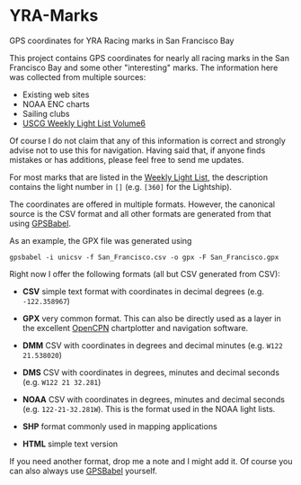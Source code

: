 YRA-Marks
=========

GPS coordinates for YRA Racing marks in San Francisco Bay

This project contains GPS coordinates for nearly all racing marks in the San
Francisco Bay and some other "interesting" marks.  The information here was
collected from multiple sources:

 * Existing web sites
 * NOAA ENC charts
 * Sailing clubs
 * [USCG Weekly Light List Volume6][llv6]
   
Of course I do not claim that any of this information is correct and strongly
advise not to use this for navigation.  Having said that, if anyone finds
mistakes or has additions, please feel free to send me updates.

For most marks that are listed in the [Weekly Light List][llv6], the description
contains the light number in `[]` (e.g. `[360]` for the Lightship).

The coordinates are offered in multiple formats.  However, the canonical source
is the CSV format and all other formats are generated from that using
[GPSBabel](http://www.gpsbabel.org/).

As an example, the GPX file was generated using

    gpsbabel -i unicsv -f San_Francisco.csv -o gpx -F San_Francisco.gpx

Right now I offer the following formats (all but CSV generated from CSV):

 * **CSV** simple text format with coordinates in decimal degrees (e.g. `-122.358967`)
 
 * **GPX** very common format.  This can also be directly used as a layer in the
   excellent [OpenCPN](http://opencpn.org/ocpn/) chartplotter and navigation
   software.
 
 * **DMM** CSV with coordinates in degrees and decimal minutes (e.g. `W122 21.538020`)

 * **DMS** CSV with coordinates in degrees, minutes and decimal seconds (e.g. `W122 21 32.281`)

 * **NOAA** CSV with coordinates in degrees, minutes and decimal seconds
   (e.g. `122-21-32.281W`).  This is the format used in the NOAA light lists.

 * **SHP** format commonly used in mapping applications

 * **HTML** simple text version

If you need another format, drop me a note and I might add it.  Of course you
can also always use [GPSBabel](http://www/gpsbabel.org/) yourself.
   
[llv6]: http://www.navcen.uscg.gov/?pageName=lightListWeeklyUpdates
